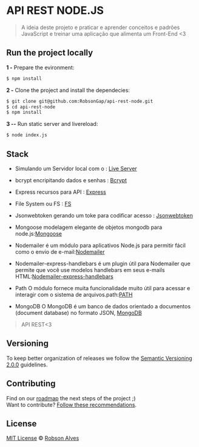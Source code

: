 # API REST NODE.JS

> A ideia deste projeto e praticar e aprender conceitos e padrões JavaScript e treinar uma aplicação que alimenta um Front-End <3

## Run the project locally

**1 -** Prepare the evironment:
 
 ```sh
 $ npm install 
```

**2 -** Clone the project and install the dependecies:

```sh
$ git clone git@github.com:RobsonGap/api-rest-node.git
$ cd api-rest-node
$ npm install
```
**3 --** Run static server and livereload:

```sh
$ node index.js
```

## Stack

- Simulando um Servidor local com o : [Live Server](http://tapiov.net/live-server/)

- bcrypt encripitando dados e senhas : [Bcrypt](https://github.com/kelektiv/node.bcrypt.js/)

- Express recursos para API : [Express](https://expressjs.com/pt-br/)
- File System ou FS : [FS](https://nodejs.org/api/fs.html#fs_file_system)

- Jsonwebtoken gerando um toke para codificar acesso : [Jsonwebtoken](https://jwt.io/)

- Mongoose modelagem elegante de objetos mongodb para node.js:[Mongoose](https://mongoosejs.com/)

- Nodemailer é um módulo para aplicativos Node.js para permitir fácil como o envio de e-mail:[Nodemailer](https://nodemailer.com/about/)

- Nodemailer-express-handlebars é um plugin útil para Nodemailer que permite que você use modelos handlebars em seus e-mails HTML:[Nodemailer-express-handlebars](https://nicholaspretorius.github.io/til0025/)

- Path O módulo fornece muita funcionalidade muito útil para acessar e interagir com o sistema de arquivos.path:[PATH](https://nodejs.dev/learn/the-nodejs-path-module)

- MongoDB O MongoDB é um banco de dados orientado a documentos (document database) no formato JSON, [MongoDB](https://docs.mongodb.com/manual/tutorial/)

    

> API REST<3

## Versioning

To keep better organization of releases we follow the [Semantic Versioning 2.0.0](http://semver.org/) guidelines.

## Contributing
Find on our [roadmap](https://github.com/RobsonGap/api-rest-node/issues/1) the next steps of the project ;)
<br>
Want to contribute? [Follow these recommendations](https://github.com/RobsonGap/api-rest-node/CONTRIBUTING.md).



## License
[MIT License](https://github.com/RobsonGap/api-rest-node/blob/master/LICENSE) © [Robson Alves](http://.com/)


